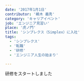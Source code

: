```yaml
---
date: '2017年1月1日'
contributor: '鵜木 義秀'
category: 'キャリアイベント'
job: 'エンジニア見習い'
place: '虎ノ門'
title: 'シンプレクス（Simplex）に入社'
tags:
  - 'シンプレクス'
  - '転職'
  - '研修'
  - 'エンジニア人生の始まり'

---
```


<p>
    <span>研修をスタートしました</span>
</p>